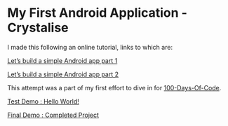 # My First Android Application - Crystalise

I made this following an online tutorial, links to which are:

[Let’s build a simple Android app part 1](http://www.androidauthority.com/build-an-android-app-part-1-672979/)

[Let’s build a simple Android app part 2](http://www.androidauthority.com/build-an-android-app-part-2-676322/)

This attempt was a part of my first effort to dive in for [100-Days-Of-Code](https://github.com/Tanya16107/100-days-of-code).

[Test Demo : Hello World!](https://twitter.com/20114251_/status/894600806346801152)

[Final Demo : Completed Project](https://twitter.com/20114251_/status/895214149000609792)
